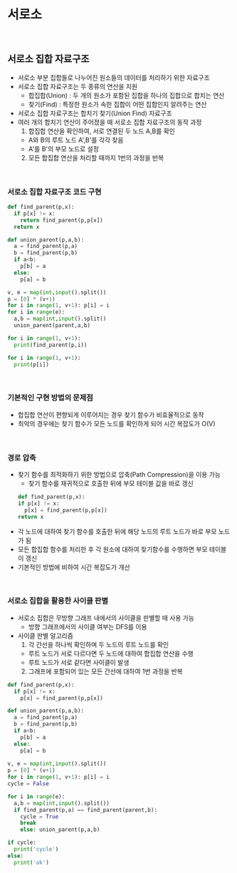# 서로소

<br/>

## 서로소 집합 자료구조
- 서로소 부분 집합들로 나누어진 원소들의 데이터를 처리하기 위한 자료구조
- 서로소 집합 자료구조는 두 종류의 연산을 지원
  - 합집합(Union) : 두 개의 원소가 포함된 집합을 하나의 집합으로 합치는 연산
  - 찾기(Find) : 특정한 원소가 속한 집합이 어떤 집합인지 알려주는 연산
- 서로소 집합 자료구조는 합치기 찾기(Union Find) 자료구조
- 여러 개의 합치기 연산이 주어졌을 때 서로소 집합 자료구조의 동작 과정
  1. 합집합 연산을 확인하여, 서로 연결된 두 노드 A,B를 확인
    - A와 B의 루트 노드 A',B'를 각각 찾음
    - A'를 B'의 부모 노드로 설정
  2. 모든 합집합 연산을 처리할 때까지 1번의 과정을 반복

<br/>

### 서로소 집합 자료구조 코드 구현
```python
def find_parent(p,x):
  if p[x] != x:
    return find_parent(p,p[x])
  return x

def union_parent(p,a,b):
  a = find_parent(p,a)
  b = find_parent(p,b)
  if a<b:
    p[b] = a
  else:
    p[a] = b

v, e = map(int,input().split())
p = [0] * (v+1)
for i in range(1, v+1): p[i] = i
for i in range(e):
  a,b = map(int,input().split()
  union_parent(parent,a,b)

for i in range(1, v+1):
  print(find_parent(p,i))

for i in range(1, v+1):
  print(p[i])
```

<br/>

### 기본적인 구현 방법의 문제점
- 합집합 연산이 편향되게 이루어지는 경우 찾기 함수가 비효율적으로 동작
- 최악의 경우에는 찾기 함수가 모든 노드를 확인하게 되어 시간 복잡도가 O(V)

<br/>

### 경로 압축
- 찾기 함수를 최적화하기 위한 방법으로 압축(Path Compression)을 이용 가능
  - 찾기 함수를 재귀적으로 호출한 뒤에 부모 테이블 값을 바로 갱신
  ```python
  def find_parent(p,x):
  if p[x] != x:
    p[x] = find_parent(p,p[x])
  return x
  ```
- 각 노드에 대하여 찾기 함수를 호출한 뒤에 해당 노드의 루트 노드가 바로 부모 노드가 됨
- 모든 합집합 함수를 처리한 후 각 원소에 대하여 찾기함수를 수행하면 부모 테이블이 갱신
- 기본적인 방법에 비하여 시간 복잡도가 개선

<br/>

### 서로소 집합을 활용한 사이클 판별
- 서로소 집합은 무방향 그래프 내에서의 사이클을 판별할 때 사용 가능
  - 방향 그래프에서의 사이클 여부는 DFS를 이용
- 사이클 판별 알고리즘
  1. 각 간선을 하나씩 확인하며 두 노드의 루트 노드를 확인
    - 루트 노드가 서로 다르다면 두 노드에 대하여 합집합 연산을 수행
    - 루트 노드가 서로 같다면 사이클이 발생
  2. 그래프에 포함되어 있는 모든 간선에 대하여 1번 과정을 반복
```python
def find_parent(p,x):
  if p[x] != x:
    p[x] = find_parent(p,p[x])

def union_parent(p,a,b):
  a = find_parent(p,a)
  b = find_parent(p,b)
  if a<b:
    p[b] = a
  else:
    p[a] = b
  
v, e = map(int,input().split())
p = [0] * (v+1)
for i in range(1, v+1): p[i] = i
cycle = False

for i in range(e):
  a,b = map(int,input().split())
  if find_parent(p,a) == find_parent(parent,b):
    cycle = True
    break
    else: union_parent(p,a,b)

if cycle:
  print('cycle')
else:
  print('ok')
```
